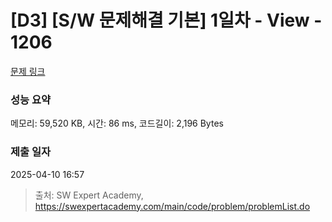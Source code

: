 # [D3] [S/W 문제해결 기본] 1일차 - View - 1206 

[문제 링크](https://swexpertacademy.com/main/code/problem/problemDetail.do?contestProbId=AV134DPqAA8CFAYh) 

### 성능 요약

메모리: 59,520 KB, 시간: 86 ms, 코드길이: 2,196 Bytes

### 제출 일자

2025-04-10 16:57



> 출처: SW Expert Academy, https://swexpertacademy.com/main/code/problem/problemList.do